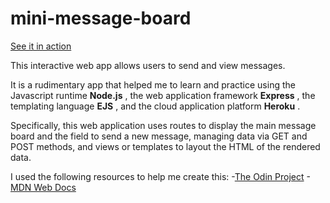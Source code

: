 # mini-message-board

[See it in action](https://lit-reaches-01491.herokuapp.com/)

This interactive web app allows users to send and view messages.

It is a rudimentary app that helped me to learn and practice using the Javascript runtime **Node.js** , the web application framework **Express** , the templating language **EJS** , and the cloud application platform **Heroku** .

Specifically, this web application uses routes to display the main message board and the field to send a new message, managing data via GET and POST methods, and views or templates to layout the HTML of the rendered data.

I used the following resources to help me create this:
-[The Odin Project](https://www.theodinproject.com/paths/full-stack-javascript/courses/nodejs/lessons/mini-message-board)
-[MDN Web Docs](https://developer.mozilla.org/en-US/docs/Learn/Server-side/Express_Nodejs)
